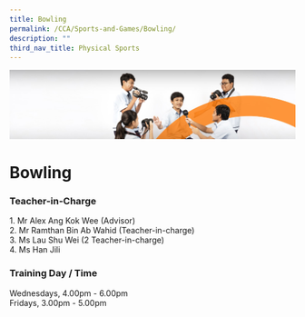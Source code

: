 ```yaml
---
title: Bowling
permalink: /CCA/Sports-and-Games/Bowling/
description: ""
third_nav_title: Physical Sports
---
```

![](/images/cca.jpg)

Bowling
=======

### Teacher-in-Charge

1\.  Mr Alex Ang Kok Wee (Advisor) <br>
2\.  Mr Ramthan Bin Ab Wahid (Teacher-in-charge) <br>
3\.  Ms Lau Shu Wei (2 Teacher-in-charge) <br>
4\.  Ms Han Jili

### Training Day / Time

Wednesdays, 4.00pm - 6.00pm  
Fridays, 3.00pm - 5.00pm